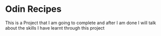 # Odin Recipes
This is a Project that I am going to complete and after I am done I will talk about the skills I have learnt through this project